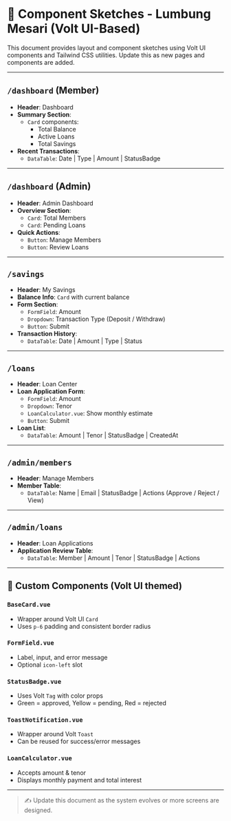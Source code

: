 # 🧩 Component Sketches - Lumbung Mesari (Volt UI-Based)

This document provides layout and component sketches using Volt UI components and Tailwind CSS utilities. Update this as new pages and components are added.

---

## `/dashboard` (Member)

- **Header**: Dashboard
- **Summary Section**:
  - `Card` components:
    - Total Balance
    - Active Loans
    - Total Savings
- **Recent Transactions**:
  - `DataTable`: Date | Type | Amount | StatusBadge

---

## `/dashboard` (Admin)

- **Header**: Admin Dashboard
- **Overview Section**:
  - `Card`: Total Members
  - `Card`: Pending Loans
- **Quick Actions**:
  - `Button`: Manage Members
  - `Button`: Review Loans

---

## `/savings`

- **Header**: My Savings
- **Balance Info**: `Card` with current balance
- **Form Section**:
  - `FormField`: Amount
  - `Dropdown`: Transaction Type (Deposit / Withdraw)
  - `Button`: Submit
- **Transaction History**:
  - `DataTable`: Date | Amount | Type | Status

---

## `/loans`

- **Header**: Loan Center
- **Loan Application Form**:
  - `FormField`: Amount
  - `Dropdown`: Tenor
  - `LoanCalculator.vue`: Show monthly estimate
  - `Button`: Submit
- **Loan List**:
  - `DataTable`: Amount | Tenor | StatusBadge | CreatedAt

---

## `/admin/members`

- **Header**: Manage Members
- **Member Table**:
  - `DataTable`: Name | Email | StatusBadge | Actions (Approve / Reject / View)

---

## `/admin/loans`

- **Header**: Loan Applications
- **Application Review Table**:
  - `DataTable`: Member | Amount | Tenor | StatusBadge | Actions

---

## 🔧 Custom Components (Volt UI themed)

### `BaseCard.vue`

- Wrapper around Volt UI `Card`
- Uses `p-6` padding and consistent border radius

### `FormField.vue`

- Label, input, and error message
- Optional `icon-left` slot

### `StatusBadge.vue`

- Uses Volt `Tag` with color props
- Green = approved, Yellow = pending, Red = rejected

### `ToastNotification.vue`

- Wrapper around Volt `Toast`
- Can be reused for success/error messages

### `LoanCalculator.vue`

- Accepts amount & tenor
- Displays monthly payment and total interest

---

> ✍️ Update this document as the system evolves or more screens are designed.
